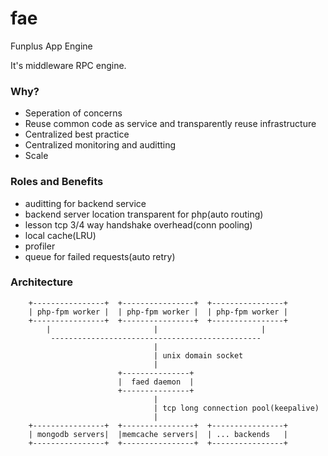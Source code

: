 fae
===

Funplus App Engine

It's middleware RPC engine.

### Why?

*   Seperation of concerns
*   Reuse common code as service and transparently reuse infrastructure
*   Centralized best practice
*   Centralized monitoring and auditting
*   Scale

### Roles and Benefits

*   auditting for backend service
*   backend server location transparent for php(auto routing)
*   lesson tcp 3/4 way handshake overhead(conn pooling)
*   local cache(LRU)
*   profiler
*   queue for failed requests(auto retry)


### Architecture


        +----------------+  +----------------+  +----------------+
        | php-fpm worker |  | php-fpm worker |  | php-fpm worker |
        +----------------+  +----------------+  +----------------+
            |                       |                       |
             -----------------------------------------------
                                    |                        
                                    | unix domain socket
                                    |                        
                            +---------------+
                            |  faed daemon  |
                            +---------------+
                                    |                        
                                    | tcp long connection pool(keepalive)
                                    |                        
        +----------------+  +----------------+  +----------------+
        | mongodb servers|  |memcache servers|  | ... backends   |
        +----------------+  +----------------+  +----------------+

